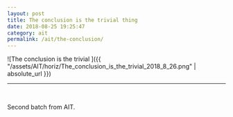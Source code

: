 ```yaml
---
layout: post
title: The conclusion is the trivial thing
date: 2018-08-25 19:25:47
category: ait
permalink: /ait/the-conclusion/ 
---
```


![The conclusion is the trivial ]({{ "/assets/AIT/horiz/The_conclusion_is_the_trivial_2018_8_26.png" | absolute_url }})

---

&nbsp;
&nbsp;


Second batch from AIT.
